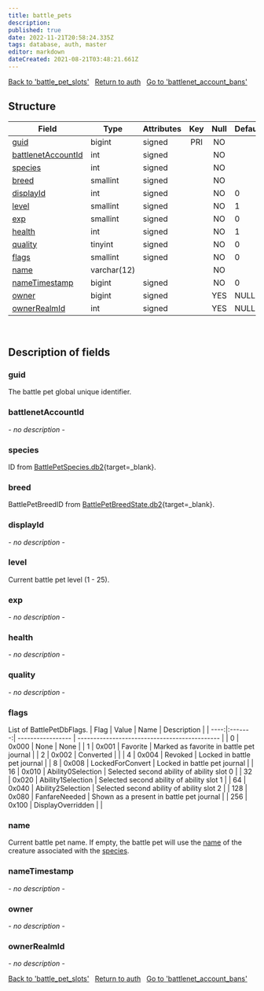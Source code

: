 ```yaml
---
title: battle_pets
description:
published: true
date: 2022-11-21T20:58:24.335Z
tags: database, auth, master
editor: markdown
dateCreated: 2021-08-21T03:48:21.661Z
---
```


<a href="https://trinitycore.info/en/database/master/auth/battle_pet_slots" class="mt-5 v-btn v-btn--depressed v-btn--flat v-btn--outlined theme--light v-size--default darkblue--text text--lighten-3"><span class="v-btn__content"><i aria-hidden="true" class="v-icon notranslate v-icon--left mdi mdi-arrow-left theme--light"></i><span>Back to 'battle_pet_slots'</span></span></a>&nbsp;&nbsp;&nbsp;<a href="https://trinitycore.info/en/database/master/auth/home" class="mt-5 v-btn v-btn--depressed v-btn--flat v-btn--outlined theme--light v-size--default darkblue--text text--lighten-3"><span class="v-btn__content"><i aria-hidden="true" class="v-icon notranslate v-icon--left mdi mdi-home-outline theme--light"></i><span>Return to auth</span></span></a>&nbsp;&nbsp;&nbsp;<a href="https://trinitycore.info/en/database/master/auth/battlenet_account_bans" class="mt-5 v-btn v-btn--depressed v-btn--flat v-btn--outlined theme--light v-size--default darkblue--text text--lighten-3"><span class="v-btn__content"><span>Go to 'battlenet_account_bans'</span><i aria-hidden="true" class="v-icon notranslate v-icon--right mdi mdi-arrow-right theme--light"></i></span></a>

## Structure

| Field | Type | Attributes | Key | Null | Default | Extra | Comment |
| --- | --- | --- | :---: | :---: | --- | --- | --- |
| [guid](#guid) | bigint | signed | PRI | NO |  |  |  |
| [battlenetAccountId](#battlenetaccountid) | int | signed |  | NO |  |  |  |
| [species](#species) | int | signed |  | NO |  |  |  |
| [breed](#breed) | smallint | signed |  | NO |  |  |  |
| [displayId](#displayid) | int | signed |  | NO | 0 |  |  |
| [level](#level) | smallint | signed |  | NO | 1 |  |  |
| [exp](#exp) | smallint | signed |  | NO | 0 |  |  |
| [health](#health) | int | signed |  | NO | 1 |  |  |
| [quality](#quality) | tinyint | signed |  | NO | 0 |  |  |
| [flags](#flags) | smallint | signed |  | NO | 0 |  |  |
| [name](#name-alt) | varchar(12) |  |  | NO |  |  |  |
| [nameTimestamp](#nametimestamp) | bigint | signed |  | NO | 0 |  |  |
| [owner](#owner) | bigint | signed |  | YES | NULL |  |  |
| [ownerRealmId](#ownerrealmid) | int | signed |  | YES | NULL |  |  |
&nbsp;
## Description of fields

### guid
The battle pet global unique identifier.
&nbsp;

### battlenetAccountId
*- no description -*
&nbsp;

### species
ID from [BattlePetSpecies.db2](https://wago.tools/db2/battlepetspecies){target=_blank}.
&nbsp;

### breed
BattlePetBreedID from [BattlePetBreedState.db2](https://wago.tools/db2/battlepetbreedstate){target=_blank}.
&nbsp;

### displayId
*- no description -*
&nbsp;

### level
Current battle pet level (1 - 25).
&nbsp;

### exp
*- no description -*
&nbsp;

### health
*- no description -*
&nbsp;

### quality
*- no description -*
&nbsp;

### flags
List of BattlePetDbFlags.
| Flag | Value   | Name              | Description                                   |
| ----:|:-------:| ----------------- | --------------------------------------------- |
| 0    | 0x000   | None              | None                                          |
| 1    | 0x001   | Favorite          | Marked as favorite in battle pet journal      |
| 2    | 0x002   | Converted         |                                               |
| 4    | 0x004   | Revoked           | Locked in battle pet journal                  |
| 8    | 0x008   | LockedForConvert  | Locked in battle pet journal                  |
| 16   | 0x010   | Ability0Selection | Selected second ability of ability slot 0     |
| 32   | 0x020   | Ability1Selection | Selected second ability of ability slot 1     |
| 64   | 0x040   | Ability2Selection | Selected second ability of ability slot 2     |
| 128  | 0x080   | FanfareNeeded     | Shown as a present in battle pet journal      |
| 256  | 0x100   | DisplayOverridden |                                               |
&nbsp;

### name <!-- {#name-alt} -->
Current battle pet name. If empty, the battle pet will use the [name](../world/creature_template#name) of the creature associated with the [species](#species).
&nbsp;

### nameTimestamp
*- no description -*
&nbsp;

### owner
*- no description -*
&nbsp;

### ownerRealmId
*- no description -*
&nbsp;

<a href="https://trinitycore.info/en/database/master/auth/battle_pet_slots" class="mt-5 v-btn v-btn--depressed v-btn--flat v-btn--outlined theme--light v-size--default darkblue--text text--lighten-3"><span class="v-btn__content"><i aria-hidden="true" class="v-icon notranslate v-icon--left mdi mdi-arrow-left theme--light"></i><span>Back to 'battle_pet_slots'</span></span></a>&nbsp;&nbsp;&nbsp;<a href="https://trinitycore.info/en/database/master/auth/home" class="mt-5 v-btn v-btn--depressed v-btn--flat v-btn--outlined theme--light v-size--default darkblue--text text--lighten-3"><span class="v-btn__content"><i aria-hidden="true" class="v-icon notranslate v-icon--left mdi mdi-home-outline theme--light"></i><span>Return to auth</span></span></a>&nbsp;&nbsp;&nbsp;<a href="https://trinitycore.info/en/database/master/auth/battlenet_account_bans" class="mt-5 v-btn v-btn--depressed v-btn--flat v-btn--outlined theme--light v-size--default darkblue--text text--lighten-3"><span class="v-btn__content"><span>Go to 'battlenet_account_bans'</span><i aria-hidden="true" class="v-icon notranslate v-icon--right mdi mdi-arrow-right theme--light"></i></span></a>
